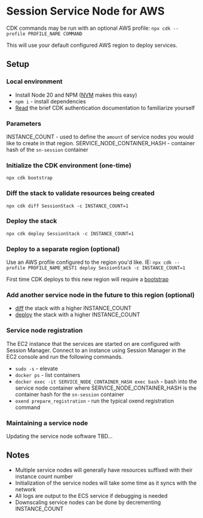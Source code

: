 # Session Service Node for AWS

CDK commands may be run with an optional AWS profile: `npx cdk --profile PROFILE_NAME COMMAND`

This will use your default configured AWS region to deploy services.

## Setup

### Local environment

* Install Node 20 and NPM ([NVM](https://github.com/nvm-sh/nvm) makes this easy)
* `npm i` - install dependencies
* [Read](https://docs.aws.amazon.com/cdk/v2/guide/getting_started.html#getting_started_auth) the brief CDK
  authentication documentation to familiarize yourself

### Parameters

INSTANCE_COUNT - used to define the `amount` of service nodes you would like to create in that region.
SERVICE_NODE_CONTAINER_HASH - container hash of the `sn-session` container

### Initialize the CDK environment (one-time)

`npx cdk bootstrap`

### Diff the stack to validate resources being created

`npx cdk diff SessionStack -c INSTANCE_COUNT=1`

### Deploy the stack

`npx cdk deploy SessionStack -c INSTANCE_COUNT=1`

### Deploy to a separate region (optional)

Use an AWS profile configured to the region you'd like.
IE: `npx cdk --profile PROFILE_NAME_WEST1 deploy SessionStack -c INSTANCE_COUNT=1`

First time CDK deploys to this new region will require a [bootstrap](#initialize-the-cdk-environment-one-time)

### Add another service node in the future to this region (optional)

* [diff](#diff-the-stack-to-validate-resources-being-created) the stack with a higher INSTANCE_COUNT
* [deploy](#deploy-the-stack) the stack with a higher INSTANCE_COUNT

### Service node registration

The EC2 instance that the services are started on are configured with Session Manager. Connect to an instance using
Session Manager in the EC2 console and run the following commands.

* `sudo -s` - elevate
* `docker ps` - list containers
* `docker exec -it SERVICE_NODE_CONTAINER_HASH exec bash` - bash into the service node container where
  SERVICE_NODE_CONTAINER_HASH is the container hash for the `sn-session` container
* `oxend prepare_registration` - run the typical oxend registration command

### Maintaining a service node

Updating the service node software
TBD...

## Notes

* Multiple service nodes will generally have resources suffixed with their instance count number
* Initialization of the service nodes will take some time as it syncs with the network
* All logs are output to the ECS service if debugging is needed
* Downscaling service nodes can be done by decrementing INSTANCE_COUNT
